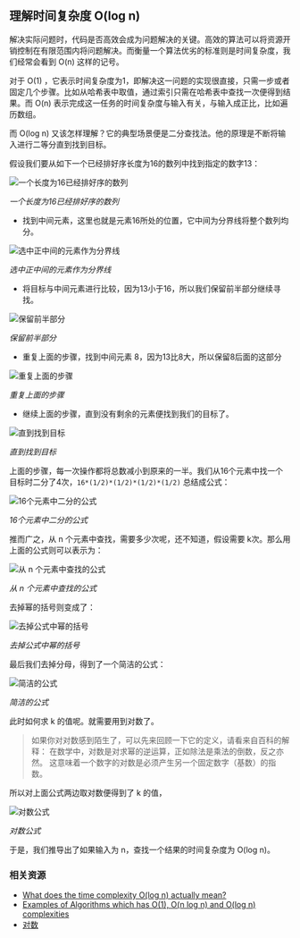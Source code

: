 ## 理解时间复杂度 O(log n)


解决实际问题时，代码是否高效会成为问题解决的关键。高效的算法可以将资源开销控制在有限范围内将问题解决。而衡量一个算法优劣的标准则是时间复杂度，我们经常会看到 O(n) 这样的记号。

对于 O(1) ，它表示时间复杂度为1，即解决这一问题的实现很直接，只需一步或者固定几个步骤。比如从哈希表中取值，通过索引只需在哈希表中查找一次便得到结果。而 O(n) 表示完成这一任务的时间复杂度与输入有关，与输入成正比，比如遍历数组。

而 O(log n) 又该怎样理解？它的典型场景便是二分查找法。他的原理是不断将输入进行二等分直到找到目标。

假设我们要从如下一个已经排好序长度为16的数列中找到指定的数字13：

![一个长度为16已经排好序的数列](https://raw.githubusercontent.com/wayou/wayou.github.io/master/posts/understanding-logn-time-complexity/assets/a-sorted-array-of-16-elements.png)

_一个长度为16已经排好序的数列_


* 找到中间元素，这里也就是元素16所处的位置，它中间为分界线将整个数列均分。

![选中正中间的元素作为分界线](https://raw.githubusercontent.com/wayou/wayou.github.io/master/posts/understanding-logn-time-complexity/assets/select-mid-as-pivot.png)

_选中正中间的元素作为分界线_


* 将目标与中间元素进行比较，因为13小于16，所以我们保留前半部分继续寻找。 

![保留前半部分](https://raw.githubusercontent.com/wayou/wayou.github.io/master/posts/understanding-logn-time-complexity/assets/keep-half.png)

_保留前半部分_


* 重复上面的步骤，找到中间元素 8，因为13比8大，所以保留8后面的这部分

![重复上面的步骤](https://raw.githubusercontent.com/wayou/wayou.github.io/master/posts/understanding-logn-time-complexity/assets/repeat-steps.png)

_重复上面的步骤_


* 继续上面的步骤，直到没有剩余的元素便找到我们的目标了。

![直到找到目标](https://raw.githubusercontent.com/wayou/wayou.github.io/master/posts/understanding-logn-time-complexity/assets/till-find-result.png)

_直到找到目标_

上面的步骤，每一次操作都将总数减小到原来的一半。我们从16个元素中找一个目标时二分了4次，`16*(1/2)*(1/2)*(1/2)*(1/2)` 总结成公式：

![16个元素中二分的公式](https://raw.githubusercontent.com/wayou/wayou.github.io/master/posts/understanding-logn-time-complexity/assets/simplify-formula.png)

_16个元素中二分的公式_


推而广之，从 n 个元素中查找，需要多少次呢，还不知道，假设需要 k次。那么用上面的公式则可以表示为：

![从 n 个元素中查找的公式](https://raw.githubusercontent.com/wayou/wayou.github.io/master/posts/understanding-logn-time-complexity/assets/general-formula.png)

_从 n 个元素中查找的公式_


去掉幂的括号则变成了：

![去掉公式中幂的括号](https://raw.githubusercontent.com/wayou/wayou.github.io/master/posts/understanding-logn-time-complexity/assets/separating-the-power.png)

_去掉公式中幂的括号_


最后我们去掉分母，得到了一个简洁的公式：

![简洁的公式](https://raw.githubusercontent.com/wayou/wayou.github.io/master/posts/understanding-logn-time-complexity/assets/common-formula.png)

_简洁的公式_


此时如何求 k 的值呢。就需要用到对数了。

> 如果你对对数感到陌生了，可以先来回顾一下它的定义，请看来自百科的解释：
> 在数学中，对数是对求幂的逆运算，正如除法是乘法的倒数，反之亦然。 这意味着一个数字的对数是必须产生另一个固定数字（基数）的指数。

所以对上面公式两边取对数便得到了 k 的值，

![对数公式](https://raw.githubusercontent.com/wayou/wayou.github.io/master/posts/understanding-logn-time-complexity/assets/log-formula.png)

_对数公式_


于是，我们推导出了如果输入为 n，查找一个结果的时间复杂度为 O(log n)。


### 相关资源

* [What does the time complexity O(log n) actually mean?](https://hackernoon.com/what-does-the-time-complexity-o-log-n-actually-mean-45f94bb5bfbf)
* [Examples of Algorithms which has O(1), O(n log n) and O(log n) complexities](https://stackoverflow.com/questions/1592649/examples-of-algorithms-which-has-o1-on-log-n-and-olog-n-complexities)
* [对数](https://baike.baidu.com/item/%E5%AF%B9%E6%95%B0/91326?fr=aladdin)

